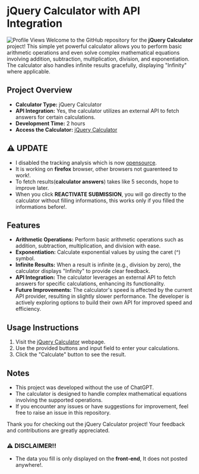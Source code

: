 # jQuery Calculator with API Integration
<img src="https://komarev.com/ghpvc/?username=calculator-project&label=calculator&color=0e75b6&style=flat" alt="Profile Views" />
Welcome to the GitHub repository for the <b>jQuery Calculator</b> project! This simple yet powerful calculator allows you to perform basic arithmetic operations and even solve complex mathematical equations involving addition, subtraction, multiplication, division, and exponentiation. The calculator also handles infinite results gracefully, displaying "Infinity" where applicable.

## Project Overview

- **Calculator Type:** jQuery Calculator
- **API Integration:** Yes, the calculator utilizes an external API to fetch answers for certain calculations.
- **Development Time:** 2 hours
- **Access the Calculator:** [jQuery Calculator](https://isaka-james.github.io/calculator)

## ⚠️ UPDATE
- I disabled the tracking analysis which is now [opensource](https://github.com/isaka-james/backend-tracker-for-calculator).
- It is  working on **firefox** browser, other browsers not guarenteed to work!.
- To fetch results(**calculator answers**) takes like 5 seconds, hope to improve later.
- When you click **REACTIVATE SUBMISSION**, you will go directly to the calculator without filling informations, this works only if you filled the informations before!.


## Features

- **Arithmetic Operations:** Perform basic arithmetic operations such as addition, subtraction, multiplication, and division with ease.
- **Exponentiation:** Calculate exponential values by using the caret (^) symbol.
- **Infinite Results:** When a result is infinite (e.g., division by zero), the calculator displays "Infinity" to provide clear feedback.
- **API Integration:** The calculator leverages an external API to fetch answers for specific calculations, enhancing its functionality.
- **Future Improvements:** The calculator's speed is affected by the current API provider, resulting in slightly slower performance. The developer is actively exploring options to build their own API for improved speed and efficiency.

## Usage Instructions

1. Visit the [jQuery Calculator](https://isaka-james.github.io/calculator) webpage.
2. Use the provided buttons and input field to enter your calculations.
3. Click the "Calculate" button to see the result.

## Notes

- This project was developed without the use of ChatGPT.
- The calculator is designed to handle complex mathematical equations involving the supported operations.
- If you encounter any issues or have suggestions for improvement, feel free to raise an issue in this repository.

Thank you for checking out the jQuery Calculator project! Your feedback and contributions are greatly appreciated.


### ⚠️ DISCLAIMER!!
- The data you fill is only displayed on the **front-end**, It does not posted anywhere!.
